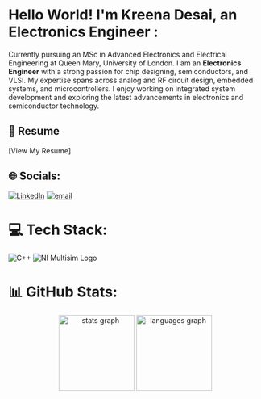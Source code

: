 # Hello World! I'm Kreena Desai, an Electronics Engineer :
Currently pursuing an MSc in Advanced Electronics and Electrical Engineering at Queen Mary, University of London. I am an **Electronics Engineer** with a strong passion for chip designing, semiconductors, and VLSI. My expertise spans across analog and RF circuit design, embedded systems, and microcontrollers. I enjoy working on integrated system development and exploring the latest advancements in electronics and semiconductor technology. 

## 📄 Resume
[View My Resume] 

## 🌐 Socials:
[![LinkedIn](https://img.shields.io/badge/LinkedIn-%230077B5.svg?logo=linkedin&logoColor=white)](https://www.linkedin.com/in/kreena-desai/)
[![email](https://img.shields.io/badge/Email-D14836?logo=gmail&logoColor=white)](mailto:kreena.desai30@gmail.com) 

# 💻 Tech Stack:
![C++](https://img.shields.io/badge/c++-%2300599C.svg?style=flat-square&logo=c%2B%2B&logoColor=white) ![NI Multisim Logo](https://www.ni.com/etc/designs/ni/ni-logo.svg)

# 📊 GitHub Stats:
<div align="center">
  <img src="https://github-readme-stats.vercel.app/api?username=Kreena30&hide_title=false&hide_rank=false&show_icons=true&include_all_commits=true&count_private=true&disable_animations=false&theme=dracula&locale=en&hide_border=false" height="150" alt="stats graph"  />
  <img src="https://github-readme-stats.vercel.app/api/top-langs?username=Kreena30&locale=en&hide_title=false&layout=compact&card_width=320&langs_count=5&theme=dracula&hide_border=false" height="150" alt="languages graph"  />
</div>



